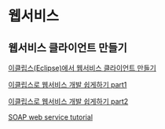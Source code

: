 # 웹서비스

## 웹서비스 클라이언트 만들기
[이클립스(Eclipse)에서 웹서비스 클라이언트 만들기](https://blog.outsider.ne.kr/187)

[이클립스로 웹서비스 개발 쉽게하기 part1](https://okjsp.tistory.com/1165643262)

[이클립스로 웹서비스 개발 쉽게하기 part2](https://okjsp.tistory.com/1165643264)

[SOAP web service tutorial](https://java2blog.com/soap-web-service-tutorial/)
